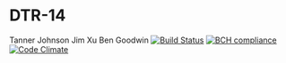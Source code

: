 # DTR-14
Tanner Johnson
Jim Xu
Ben Goodwin
[![Build Status](https://travis-ci.com/csu2017sp314/DTR-14.svg?token=g3Pjq4ycUmY7syvEBKZz&branch=master)](https://travis-ci.com/csu2017sp314/DTR-14)
[![BCH compliance](https://bettercodehub.com/edge/badge/csu2017sp314/DTR-14?token=74a73d6e53f3371de60d42dd3206a44e54a088ce)](https://bettercodehub.com/)
[![Code Climate](https://codeclimate.com/github/repos/58d1d5703de5b2025a000638/badges/gpa.svg)](https://codeclimate.com/github/codeclimate/codeclimate)
